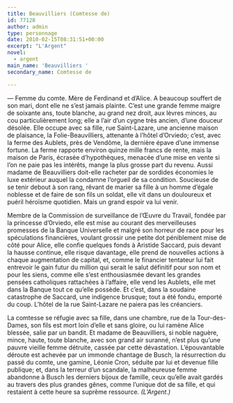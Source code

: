 ```yaml
---
title: Beauvilliers (Comtesse de)
id: 77128
author: admin
type: personnage
date: 2010-02-15T08:31:51+00:00
excerpt: "L'Argent"
novel:
  - argent
main_name: 'Beauvilliers '
secondary_name: Comtesse de

---
```

— Femme du comte. Mère de Ferdinand et d&rsquo;Alice. A beaucoup souffert de son mari, dont elle ne s&rsquo;est jamais plainte. C&rsquo;est une grande femme maigre de soixante ans, toute blanche, au grand nez droit, aux lèvres minces, au cou particulièrement long; elle a l&rsquo;air d&rsquo;un cygne très ancien, d&rsquo;une douceur désolée. Elle occupe avec sa fille, rue Saint-Lazare, une ancienne maison de plaisance, la Folie-Beauvilliers, attenante à l&rsquo;hôtel d&rsquo;Orviedo; c&rsquo;est, avec la ferme des Aublets, près de Vendôme, la dernière épave d&rsquo;une immense fortune. La ferme rapporte environ quinze mille francs de rente, mais la maison de Paris, écrasée d&rsquo;hypothèques, menacée d&rsquo;une mise en vente si l&rsquo;on ne paie pas les intérêts, mange la plus grosse part du revenu. Aussi madame de Beauvilliers doit-elle racheter par de sordides économies le luxe extérieur auquel la condamne l&rsquo;orgueil de sa condition. Soucieuse de se tenir debout à son rang, rêvant de marier sa fille à un homme d&rsquo;égale noblesse et de faire de son fils un soldat, elle vit dans un douloureux et puéril héroïsme quotidien. Mais un grand espoir va lui venir.

Membre de la Commission de surveillance de l&rsquo;Œuvre du Travail, fondée par la princesse d&rsquo;0rviedo, elle est mise au courant des merveilleuses promesses de la Banque Universelle et malgré son horreur de race pour les spéculations financières, voulant grossir une petite dot péniblement mise de côté pour Alice, elle confie quelques fonds à Aristide Saccard, puis devant la hausse continue, elle risque davantage, elle prend de nouvelles actions à chaque augmentation de capital, et, comme le financier tentateur lui fait entrevoir le gain futur du million qui serait le salut définitif pour son nom et pour les siens, comme elle s&rsquo;est enthousiasmée devant les grandes pensées catholiques rattachées à l&rsquo;affaire, elle vend les Aublets, elle met dans la Banque tout ce qu&rsquo;elle possède. Et c&rsquo;est, dans la soudaine catastrophe de Saccard, une indigence brusque; tout a été fondu, emporté du coup. L&rsquo;hôtel de la rue Saint-Lazare ne paiera pas les créanciers.

La comtesse se réfugie avec sa fille, dans une chambre, rue de la Tour-des-Dames, son fils est mort loin d&rsquo;elle et sans gloire, ou lui ramène Alice blessée, salie par un bandit. Et madame de Beauvilliers, si noble naguère, mince, haute, toute blanche, avec son grand air suranné, n&rsquo;est plus qu&rsquo;une pauvre vieille femme détruite, cassée par cette dévastation. L&rsquo;épouvantable déroute est achevée par un immonde chantage de Busch, la résurrection du passé du comte, une gamine, Léonie Cron, séduite par lui et devenue fille publique; et, dans la terreur d&rsquo;un scandale, la malheureuse femme abandonne à Busch les derniers bijoux de famille, ceux qu&rsquo;elle avait gardés au travers des plus grandes gênes, comme l&rsquo;unique dot de sa fille, et qui restaient à cette heure sa suprême ressource. _(L&rsquo;Argent.)_